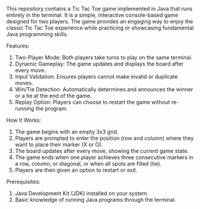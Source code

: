 This repository contains a Tic Tac Toe game implemented in Java that runs entirely in the terminal. It is a simple, interactive console-based game designed for two players. The game provides an engaging way to enjoy the classic Tic Tac Toe experience while practicing or showcasing fundamental Java programming skills.

Features:
1. Two-Player Mode: Both players take turns to play on the same terminal.
2. Dynamic Gameplay: The game updates and displays the board after every move.
3. Input Validation: Ensures players cannot make invalid or duplicate moves.
4. Win/Tie Detection: Automatically determines and announces the winner or a tie at the end of the game.
5. Replay Option: Players can choose to restart the game without re-running the program.

How It Works:
1. The game begins with an empty 3x3 grid.
2. Players are prompted to enter the position (row and column) where they want to place their marker (X or O).
3. The board updates after every move, showing the current game state.
4. The game ends when one player achieves three consecutive markers in a row, column, or diagonal, or when all spots are filled (tie).
5. Players are then given an option to restart or exit.

Prerequisites:
1. Java Development Kit (JDK) installed on your system.
2. Basic knowledge of running Java programs through the terminal.

